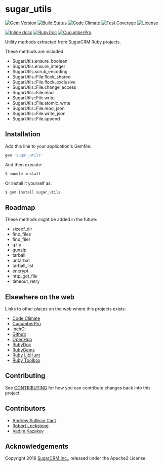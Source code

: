 # sugar_utils

[![Gem Version](https://badge.fury.io/rb/sugar_utils.svg)](http://badge.fury.io/rb/sugar_utils)
[![Build Status](https://github.com/sugarcrm/sugar_utils/actions/workflows/ci.yml/badge.svg)](https://github.com/sugarcrm/sugar_utils/actions/workflows/ci.yml)
[![Code Climate](https://codeclimate.com/github/sugarcrm/sugar_utils/badges/gpa.svg)](https://codeclimate.com/github/sugarcrm/sugar_utils)
[![Test Coverage](https://codeclimate.com/github/sugarcrm/sugar_utils/badges/coverage.svg)](https://codeclimate.com/github/sugarcrm/sugar_utils/coverage)
[![License](http://img.shields.io/badge/license-Apache2-green.svg?style=flat)](LICENSE)

[![Inline docs](http://inch-ci.org/github/sugarcrm/sugar_utils.svg)](http://inch-ci.org/github/sugarcrm/sugar_utils)
[![RubyDoc](http://img.shields.io/badge/docs-rdoc.info-blue.svg)](http://rubydoc.org/gems/sugar_utils)
[![CucumberPro](https://img.shields.io/badge/cucumber.pro-sugar_utils-3d10af.svg)](https://app.cucumber.pro/projects/sugar_utils)

Utility methods extracted from SugarCRM Ruby projects.

These methods are included:

* SugarUtils.ensure_boolean
* SugarUtils.ensure_integer
* SugarUtils.scrub_encoding
* SugarUtils::File.flock_shared
* SugarUtils::File.flock_exclusive
* SugarUtils::File.change_access
* SugarUtils::File.read
* SugarUtils::File.write
* SugarUtils::File.atomic_write
* SugarUtils::File.read_json
* SugarUtils::File.write_json
* SugarUtils::File.append

## Installation

Add this line to your application's Gemfile:


```ruby
gem 'sugar_utils'
```

And then execute:

```bash
$ bundle install
```

Or install it yourself as:
```bash
$ gem install sugar_utils
```

## Roadmap

These methods might be added in the future:

* sizeof_dir
* find_files
* find_file!
* gzip
* gunzip
* tarball
* untarball
* tarball_list
* encrypt
* http_get_file
* timeout_retry

## Elsewhere on the web

Links to other places on the web where this projects exists:

* [Code Climate](https://codeclimate.com/github/sugarcrm/sugar_utils)
* [CucumberPro](https://app.cucumber.pro/projects/sugar_utils)
* [InchCI](http://inch-ci.org/github/sugarcrm/sugar_utils)
* [Github](https://github.com/sugarcrm/sugar_utils)
* [OpenHub](https://www.openhub.net/p/sugar_utils)
* [RubyDoc](http://rubydoc.org/gems/sugar_utils)
* [RubyGems](https://rubygems.org/gems/sugar_utils)
* [Ruby LibHunt](https://ruby.libhunt.com/sugar_utils-alternatives)
* [Ruby Toolbox](https://www.ruby-toolbox.com/projects/sugar_utils)

## Contributing

See [CONTRIBUTING](CONTRIBUTING.md) for how you can contribute changes back into this project.

## Contributors

* [Andrew Sullivan Cant](https://github.com/acant)
* [Robert Lockstone](https://github.com/lockstone)
* [Vadim Kazakov](https://github.com/yads)

## Acknowledgements

Copyright 2019 [SugarCRM Inc.](http://sugarcrm.com), released under the Apache2 License.
